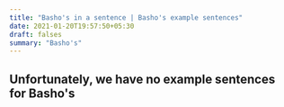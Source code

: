 ```yaml
---
title: "Basho's in a sentence | Basho's example sentences"
date: 2021-01-20T19:57:50+05:30
draft: falses
summary: "Basho's"
---
```

## Unfortunately, we have no example sentences for Basho's                 
